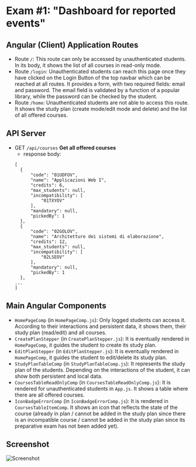 # Exam #1: "Dashboard for reported events"

## Angular (Client) Application Routes

- Route `/`: This route can only be accessed by unauthenticated students. In its body, it shows the list of all courses in read-only mode.
- Route `/login`: Unauthenticated students can reach this page once they have clicked on the Login Button of the top navbar which can be reached at all routes. It provides a form, with two required fields: email and password. The email field is validated by a function of a popular library, while the password can be checked by the student.
- Route `/home`: Unauthenticated students are not able to access this route. It shows the study plan (create mode/edit mode and delete) and the list of all offered courses.


## API Server

- GET `/api/courses` __Get all offered courses__
  - response body:
  ```
  [
    {
        "code": "01UDFOV",
        "name": "Applicazioni Web I",
        "credits": 6,
        "max_students": null,
        "incompatibility": [
            "01TXYOV"
        ],
        "mandatory": null,
        "pickedBy": 1
    },
    {
        "code": "02GOLOV",
        "name": "Architetture dei sistemi di elaborazione",
        "credits": 12,
        "max_students": null,
        "incompatibility": [
            "02LSEOV"
        ],
        "mandatory": null,
        "pickedBy": 1
    },
  ...
  ]
  ```

## Main Angular Components

- `HomePageComp` (in `HomePageComp.js`): Only logged students can access it. According to their interactions and persistent data, it shows them, their study plan (read/edit) and all courses.
- `CreatePlanStepper` (in `CreatePlanStepper.js`): It is eventually rendered in `HomePageComp`, it guides the student to create its study plan.
- `EditPlanStepper` (in `EditPlanStepper.js`): It is eventually rendered in `HomePageComp`, it guides the student to edit/delete its study plan.
- `StudyPlanTableComp` (in `StudyPlanTableComp.js`): It represents the study plan of the students. Depending on the interactions of the student, it can show both persistent and local data.
- `CoursesTableReadOnlyComp` (in `CoursesTableReadOnlyComp.js`): It is rendered for unauthenticated students in `App.js`. It shows a table where there are all offered courses. 
- `IconBadgeErrorComp` (in `IconBadgeErrorComp.js`): It is rendered in `CoursesTableItemComp`. It shows an icon that reflects the state of the course (already in plan / cannot be added in the study plan since there is an incompatible course / cannot be added in the study plan since its preparative exam has not been added yet).


## Screenshot

![Screenshot](./img/screenshot.jpg)

